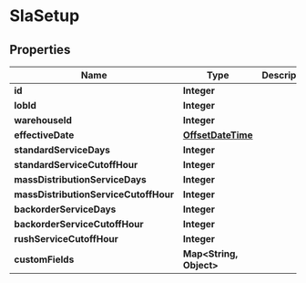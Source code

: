 
# SlaSetup

## Properties
Name | Type | Description | Notes
------------ | ------------- | ------------- | -------------
**id** | **Integer** |  |  [optional]
**lobId** | **Integer** |  | 
**warehouseId** | **Integer** |  | 
**effectiveDate** | [**OffsetDateTime**](OffsetDateTime.md) |  | 
**standardServiceDays** | **Integer** |  | 
**standardServiceCutoffHour** | **Integer** |  | 
**massDistributionServiceDays** | **Integer** |  | 
**massDistributionServiceCutoffHour** | **Integer** |  | 
**backorderServiceDays** | **Integer** |  | 
**backorderServiceCutoffHour** | **Integer** |  | 
**rushServiceCutoffHour** | **Integer** |  | 
**customFields** | **Map&lt;String, Object&gt;** |  |  [optional]



